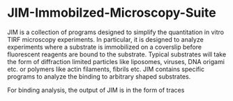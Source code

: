 # JIM-Immobilzed-Microscopy-Suite
JIM is a collection of programs designed to simplify the quantitation in vitro TIRF microscopy experiments. In particular, it is designed to analyze experiments where a substrate is immobilized on a coverslip before fluorescent reagents are bound to the substrate.
Typical substrates will take the form of diffraction limited particles like liposomes, viruses, DNA origami etc. or polymers like actin filaments, fibrils etc. JIM contains specific programs to analyze the binding to arbitrary shaped substrates.

For binding analysis, the output of JIM is in the form of traces

